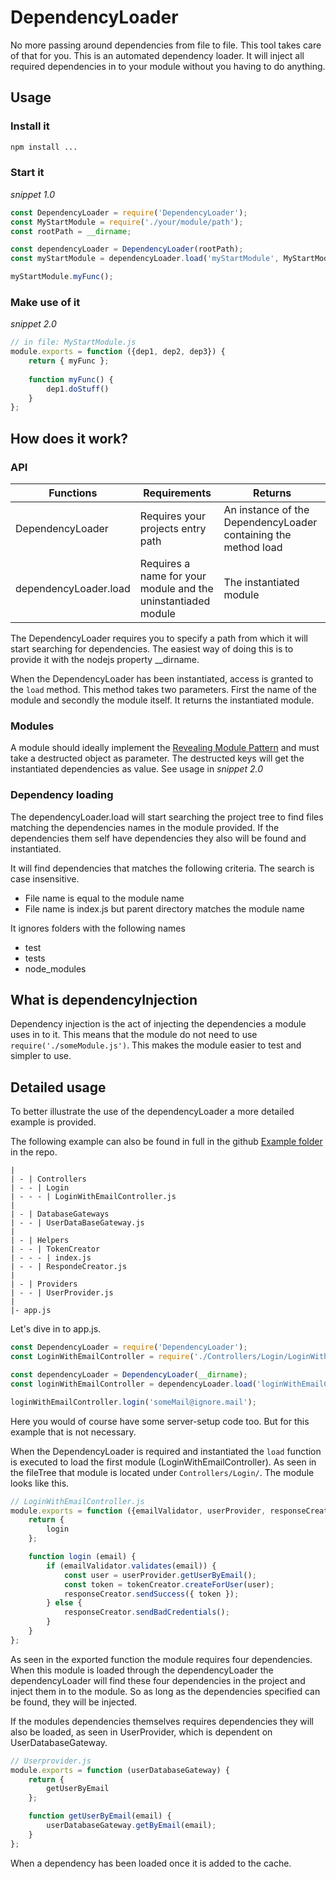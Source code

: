 # DependencyLoader
No more passing around dependencies from file to file. This tool takes care of that for you.
This is an automated dependency loader. It will inject all required dependencies in to your module without
you having to do anything.

## Usage

### Install it
 ```bash
 npm install ...
 ```
 
 ### Start it
 _snippet 1.0_ 
 ```javascript
 const DependencyLoader = require('DependencyLoader');
 const MyStartModule = require('./your/module/path');
 const rootPath = __dirname;
 
 const dependencyLoader = DependencyLoader(rootPath);
 const myStartModule = dependencyLoader.load('myStartModule', MyStartModule );
 
 myStartModule.myFunc();
 ```
 
 ### Make use of it
 _snippet 2.0_
 ```javascript
 // in file: MyStartModule.js
 module.exports = function ({dep1, dep2, dep3}) {
     return { myFunc };
     
     function myFunc() {
         dep1.doStuff()
     }
 };
 ```

## How does it work?
### API 
| Functions                            | Requirements                                                  | Returns
| ------------------------------------ | ------------------------------------------------------------- | -------------------------------------------------------------------------------|
| DependencyLoader                     | Requires your projects entry path                             | An instance of the DependencyLoader containing the method load  |
| dependencyLoader.load | Requires a name for your module and the uninstantiaded module | The instantiated module                                                        |

The DependencyLoader requires you to specify a path from which it will start searching for dependencies.
The easiest way of doing this is to provide it with the nodejs property __dirname.

When the DependencyLoader has been instantiated, access is granted to the `load` method.
This method takes two parameters. First the name of the module and secondly the module itself. It returns the 
instantiated module.

### Modules
A module should ideally implement the [Revealing Module Pattern](https://www.oreilly.com/library/view/learning-javascript-design/9781449334840/ch09s03.html)
and must take a destructed object as parameter. The destructed keys will get the instantiated dependencies as value. See usage
in _snippet 2.0_

### Dependency loading
The dependencyLoader.load will start searching the project tree to find files matching the dependencies
names in the module provided. If the dependencies them self have dependencies they also will be found and instantiated.

It will find dependencies that matches the following criteria. The search is case insensitive.
- File name is equal to the module name
- File name is index.js but parent directory matches the module name  

It ignores folders with the following names
- test
- tests
- node_modules
 
## What is dependencyInjection
Dependency injection is the act of injecting the dependencies a module uses in to it. This means that the module do not
need to use `require('./someModule.js')`. This makes the module easier to test and simpler to use.

## Detailed usage
To better illustrate the use of the dependencyLoader a more detailed example is provided.

The following example can also be found in full in the github 
[Example folder](https://github.com/kristofferkarlsson93/JavaScript-DependencyLoader/tree/master/Example/) in the repo.

```ASCII
|
| - | Controllers
| - - | Login
| - - - | LoginWithEmailController.js 
|
| - | DatabaseGateways
| - - | UserDataBaseGateway.js
|
| - | Helpers
| - - | TokenCreator
| - - - | index.js
| - - | RespondeCreator.js
|
| - | Providers
| - - | UserProvider.js
|
|- app.js
```

Let's dive in to app.js.

```javascript
const DependencyLoader = require('DependencyLoader');
const LoginWithEmailController = require('./Controllers/Login/LoginWithEmailController.js');

const dependencyLoader = DependencyLoader(__dirname);
const loginWithEmailController = dependencyLoader.load('loginWithEmailController', LoginWithEmailController);

loginWithEmailController.login('someMail@ignore.mail');
```
Here you would of course have some server-setup code too. But for this example that is not necessary.

When the DependencyLoader is required and instantiated the `load` function is executed to load the first module (LoginWithEmailController).
As seen in the fileTree that module is located under `Controllers/Login/`. 
The module looks like this.

```javascript
// LoginWithEmailController.js
module.exports = function ({emailValidator, userProvider, responseCreator, tokenCreator}) {
    return {
        login
    };

    function login (email) {
        if (emailValidator.validates(email)) {
            const user = userProvider.getUserByEmail();
            const token = tokenCreator.createForUser(user);
            responseCreator.sendSuccess({ token });
        } else {
            responseCreator.sendBadCredentials();
        }
    }
};
```

As seen in the exported function the module requires four dependencies. When this module is loaded through the 
dependencyLoader the dependencyLoader will find these four dependencies in the project and inject them in to the module.
So as long as the dependencies specified can be found, they will be injected.

If the modules dependencies themselves requires dependencies they will also be loaded, as seen in UserProvider, 
which is dependent on UserDatabaseGateway.

```javascript
// Userprovider.js
module.exports = function (userDatabaseGateway) {
    return {
        getUserByEmail
    };

    function getUserByEmail(email) {
        userDatabaseGateway.getByEmail(email);
    }
};
```

When a dependency has been loaded once it is added to the cache.